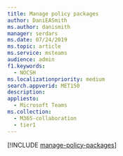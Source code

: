 ```yaml
---
title: Manage policy packages
author: DaniEASmith
ms.author: danismith
manager: serdars
ms.date: 07/24/2019
ms.topic: article
ms.service: msteams
audience: admin
f1.keywords: 
  - NOCSH
ms.localizationpriority: medium
search.appverid: MET150
description: 
appliesto: 
  - Microsoft Teams
ms.collection: 
  - M365-collaboration
  - tier1
---
```


[!INCLUDE [manage-policy-packages](../manage-policy-packages.md)]
